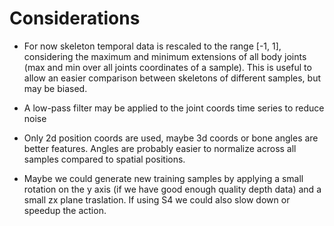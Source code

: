 # Considerations

- For now skeleton temporal data is rescaled to the range [-1, 1], considering the maximum and minimum extensions of all body joints (max and min over all joints coordinates of a sample). This is useful to allow an easier comparison between skeletons of different samples, but may be biased.

- A low-pass filter may be applied to the joint coords time series to reduce noise

- Only 2d position coords are used, maybe 3d coords or bone angles are better features. Angles are probably easier to normalize across all samples compared to spatial positions.

- Maybe we could generate new training samples by applying a small rotation on the y axis (if we have good enough quality depth data) and a small zx plane traslation. If using S4 we could also slow down or speedup the action.
